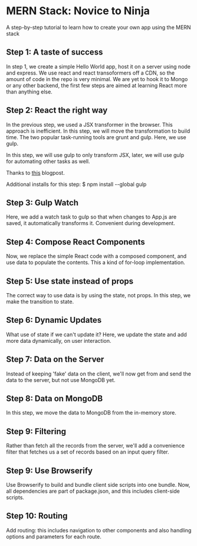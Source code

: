 # MERN Stack: Novice to Ninja
A step-by-step tutorial to learn how to create your own app using the MERN stack

## Step 1: A taste of success

In step 1, we create a simple Hello World app, host it on a server using
node and express. We use react and react transoformers off a CDN, so the
amount of code in the repo is very minimal. We are yet to hook it to
Mongo or any other backend, the first few steps are aimed at learning
React more than anything else.

## Step 2: React the right way

In the previous step, we used a JSX transformer in the browser. This approach is
inefficient. In this step, we will move the transformation to build time. The two
popular task-running tools are grunt and gulp. Here, we use gulp. 

In this step, we will use gulp to only transform JSX, later, we will use gulp for
automating other tasks as well.

Thanks to [this](http://tylermcginnis.com/reactjs-tutorial-pt-2-building-react-applications-with-gulp-and-browserify/) blogpost.

Additional installs for this step:
$ npm install --global gulp

## Step 3: Gulp Watch

Here, we add a watch task to gulp so that when changes to App.js are saved, it
automatically transforms it. Convenient during development.

## Step 4: Compose React Components

Now, we replace the simple React code with a composed component, and use data
to populate the contents. This a kind of for-loop implementation.

## Step 5: Use state instead of props

The correct way to use data is by using the state, not props. In this step, we
make the transition to state.

## Step 6: Dynamic Updates

What use of state if we can't update it? Here, we update the state and add
more data dynamically, on user interaction.

## Step 7: Data on the Server

Instead of keeping 'fake' data on the client, we'll now get from and send the data
to the server, but not use MongoDB yet.

## Step 8: Data on MongoDB

In this step, we move the data to MongoDB from the in-memory store.

## Step 9: Filtering

Rather than fetch all the records from the server, we'll add a convenience filter
that fetches us a set of records based on an input query filter.

## Step 9: Use Browserify

Use Browserify to build and bundle client side scripts into one bundle. Now,
all dependencies are part of package.json, and this includes client-side scripts.

## Step 10: Routing

Add routing: this includes navigation to other components and also handling
options and parameters for each route.


